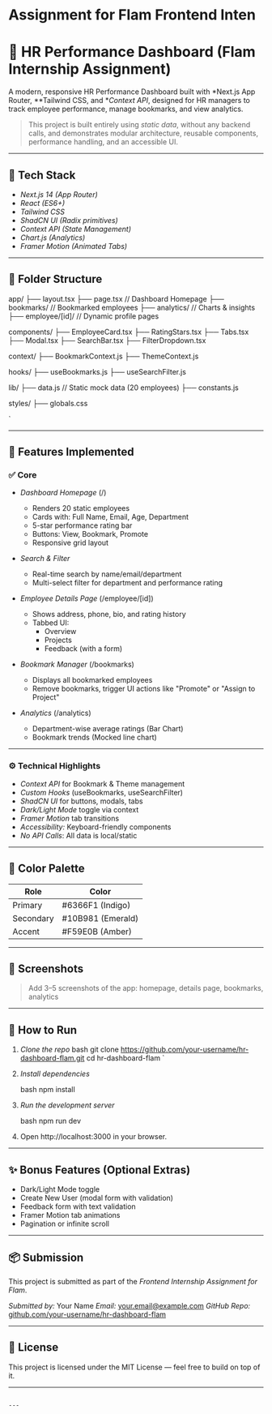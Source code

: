 # Assignment for Flam Frontend Inten

# 💼 HR Performance Dashboard (Flam Internship Assignment)

A modern, responsive HR Performance Dashboard built with *Next.js App Router, **Tailwind CSS, and **Context API*, designed for HR managers to track employee performance, manage bookmarks, and view analytics.

> This project is built entirely using *static data*, without any backend calls, and demonstrates modular architecture, reusable components, performance handling, and an accessible UI.

---

## 🔧 Tech Stack

- *Next.js 14 (App Router)*
- *React (ES6+)*
- *Tailwind CSS*
- *ShadCN UI (Radix primitives)*
- *Context API (State Management)*
- *Chart.js (Analytics)*
- *Framer Motion (Animated Tabs)*

---

## 📁 Folder Structure



app/
├── layout.tsx
├── page.tsx               // Dashboard Homepage
├── bookmarks/             // Bookmarked employees
├── analytics/             // Charts & insights
├── employee/\[id]/         // Dynamic profile pages

components/
├── EmployeeCard.tsx
├── RatingStars.tsx
├── Tabs.tsx
├── Modal.tsx
├── SearchBar.tsx
├── FilterDropdown.tsx

context/
├── BookmarkContext.js
├── ThemeContext.js

hooks/
├── useBookmarks.js
├── useSearchFilter.js

lib/
├── data.js                // Static mock data (20 employees)
├── constants.js

styles/
├── globals.css

`

---

## 🚀 Features Implemented

### ✅ Core

- *Dashboard Homepage* (/)
  - Renders 20 static employees
  - Cards with: Full Name, Email, Age, Department
  - 5-star performance rating bar
  - Buttons: View, Bookmark, Promote
  - Responsive grid layout

- *Search & Filter*
  - Real-time search by name/email/department
  - Multi-select filter for department and performance rating

- *Employee Details Page* (/employee/[id])
  - Shows address, phone, bio, and rating history
  - Tabbed UI:
    - Overview
    - Projects
    - Feedback (with a form)

- *Bookmark Manager* (/bookmarks)
  - Displays all bookmarked employees
  - Remove bookmarks, trigger UI actions like "Promote" or "Assign to Project"

- *Analytics* (/analytics)
  - Department-wise average ratings (Bar Chart)
  - Bookmark trends (Mocked line chart)

---

### ⚙ Technical Highlights

- *Context API* for Bookmark & Theme management
- *Custom Hooks* (useBookmarks, useSearchFilter)
- *ShadCN UI* for buttons, modals, tabs
- *Dark/Light Mode* toggle via context
- *Framer Motion* tab transitions
- *Accessibility:* Keyboard-friendly components
- *No API Calls*: All data is local/static

---

## 🌈 Color Palette

| Role       | Color     |
|------------|-----------|
| Primary    | #6366F1 (Indigo) |
| Secondary  | #10B981 (Emerald) |
| Accent     | #F59E0B (Amber)  |

---

## 📸 Screenshots

> Add 3–5 screenshots of the app: homepage, details page, bookmarks, analytics

---

## 🧪 How to Run

1. *Clone the repo*
   bash
   git clone https://github.com/your-username/hr-dashboard-flam.git
   cd hr-dashboard-flam
`

2. *Install dependencies*

   bash
   npm install
   

3. *Run the development server*

   bash
   npm run dev
   

4. Open http://localhost:3000 in your browser.

---

## ✨ Bonus Features (Optional Extras)

* Dark/Light Mode toggle
* Create New User (modal form with validation)
* Feedback form with text validation
* Framer Motion tab animations
* Pagination or infinite scroll

---

## 📦 Submission

This project is submitted as part of the *Frontend Internship Assignment for Flam*.

*Submitted by:* Your Name
*Email:* [your.email@example.com](mailto:your.email@example.com)
*GitHub Repo:* [github.com/your-username/hr-dashboard-flam](https://github.com/your-username/hr-dashboard-flam)

---

## 📄 License

This project is licensed under the MIT License — feel free to build on top of it.

---

```

---
